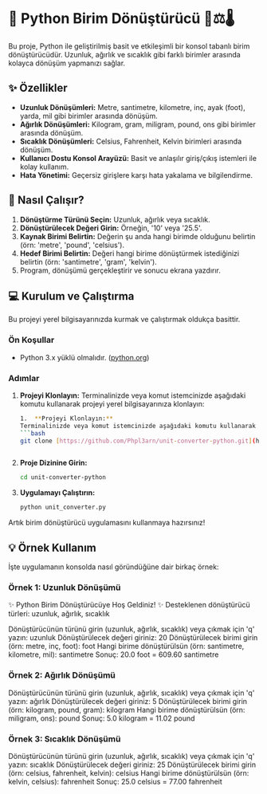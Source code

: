 # 🌟 Python Birim Dönüştürücü 📏⚖️🌡️

Bu proje, Python ile geliştirilmiş basit ve etkileşimli bir konsol tabanlı birim dönüştürücüdür. Uzunluk, ağırlık ve sıcaklık gibi farklı birimler arasında kolayca dönüşüm yapmanızı sağlar.

## ✨ Özellikler

- **Uzunluk Dönüşümleri:** Metre, santimetre, kilometre, inç, ayak (foot), yarda, mil gibi birimler arasında dönüşüm.
- **Ağırlık Dönüşümleri:** Kilogram, gram, miligram, pound, ons gibi birimler arasında dönüşüm.
- **Sıcaklık Dönüşümleri:** Celsius, Fahrenheit, Kelvin birimleri arasında dönüşüm.
- **Kullanıcı Dostu Konsol Arayüzü:** Basit ve anlaşılır giriş/çıkış istemleri ile kolay kullanım.
- **Hata Yönetimi:** Geçersiz girişlere karşı hata yakalama ve bilgilendirme.

## 🚀 Nasıl Çalışır?

1.  **Dönüştürme Türünü Seçin:** Uzunluk, ağırlık veya sıcaklık.
2.  **Dönüştürülecek Değeri Girin:** Örneğin, '10' veya '25.5'.
3.  **Kaynak Birimi Belirtin:** Değerin şu anda hangi birimde olduğunu belirtin (örn: 'metre', 'pound', 'celsius').
4.  **Hedef Birimi Belirtin:** Değeri hangi birime dönüştürmek istediğinizi belirtin (örn: 'santimetre', 'gram', 'kelvin').
5.  Program, dönüşümü gerçekleştirir ve sonucu ekrana yazdırır.

## 💻 Kurulum ve Çalıştırma

Bu projeyi yerel bilgisayarınızda kurmak ve çalıştırmak oldukça basittir.

### Ön Koşullar

* Python 3.x yüklü olmalıdır. ([python.org](https://www.python.org/downloads/))

### Adımlar

1.  **Projeyi Klonlayın:**
    Terminalinizde veya komut istemcinizde aşağıdaki komutu kullanarak projeyi yerel bilgisayarınıza klonlayın:
    ```bash
    1.  **Projeyi Klonlayın:**
    Terminalinizde veya komut istemcinizde aşağıdaki komutu kullanarak projeyi yerel bilgisayarınıza klonlayın:
    ```bash
    git clone [https://github.com/Phpl3arn/unit-converter-python.git](https://github.com/Phpl3arn/unit-converter-python.git)
    ```
    ```
2.  **Proje Dizinine Girin:**
    ```bash
    cd unit-converter-python
    ```
3.  **Uygulamayı Çalıştırın:**
    ```bash
    python unit_converter.py
    ```

Artık birim dönüştürücü uygulamasını kullanmaya hazırsınız!

## 💡 Örnek Kullanım

İşte uygulamanın konsolda nasıl göründüğüne dair birkaç örnek:

### Örnek 1: Uzunluk Dönüşümü

✨ Python Birim Dönüştürücüye Hoş Geldiniz! ✨
Desteklenen dönüştürücü türleri: uzunluk, ağırlık, sıcaklık

Dönüştürücünün türünü girin (uzunluk, ağırlık, sıcaklık) veya çıkmak için 'q' yazın: uzunluk
Dönüştürülecek değeri giriniz: 20
Dönüştürülecek birimi girin (örn: metre, inç, foot): foot
Hangi birime dönüştürülsün (örn: santimetre, kilometre, mil): santimetre
Sonuç: 20.0 foot = 609.60 santimetre


### Örnek 2: Ağırlık Dönüşümü

Dönüştürücünün türünü girin (uzunluk, ağırlık, sıcaklık) veya çıkmak için 'q' yazın: ağırlık
Dönüştürülecek değeri giriniz: 5
Dönüştürülecek birimi girin (örn: kilogram, pound, gram): kilogram
Hangi birime dönüştürülsün (örn: miligram, ons): pound
Sonuç: 5.0 kilogram = 11.02 pound


### Örnek 3: Sıcaklık Dönüşümü

Dönüştürücünün türünü girin (uzunluk, ağırlık, sıcaklık) veya çıkmak için 'q' yazın: sıcaklık
Dönüştürülecek değeri giriniz: 25
Dönüştürülecek birimi girin (örn: celsius, fahrenheit, kelvin): celsius
Hangi birime dönüştürülsün (örn: kelvin, celsius): fahrenheit
Sonuç: 25.0 celsius = 77.00 fahrenheit
